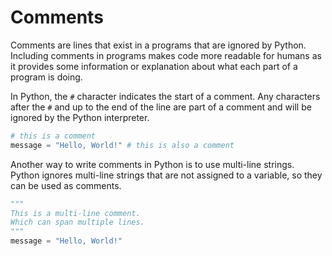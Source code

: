 # Comments

Comments are lines that exist in a programs that are ignored by Python. Including comments in programs makes code more readable for humans as it provides some information or explanation about what each part of a program is doing.

In Python, the `#` character indicates the start of a comment. Any characters after the `#` and up to the end of the line are part of a comment and will be ignored by the Python interpreter.

```py
# this is a comment
message = "Hello, World!" # this is also a comment
```

Another way to write comments in Python is to use multi-line strings. Python ignores multi-line strings that are not assigned to a variable, so they can be used as comments.

```py
"""
This is a multi-line comment.
Which can span multiple lines.
"""
message = "Hello, World!"
```
